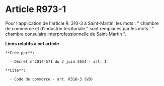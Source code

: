 # Article R973-1

Pour l'application de l'article R. 310-3 à Saint-Martin, les mots : " chambre de commerce et d'industrie territoriale " sont
remplacés par les mots : " chambre consulaire interprofessionnelle de Saint-Martin ".

**Liens relatifs à cet article**

	**Créé par**:

	  - Décret n°2014-571 du 2 juin 2014 - art. 1

	**Cite**:

	  - Code de commerce - art. R310-3 (VD)

